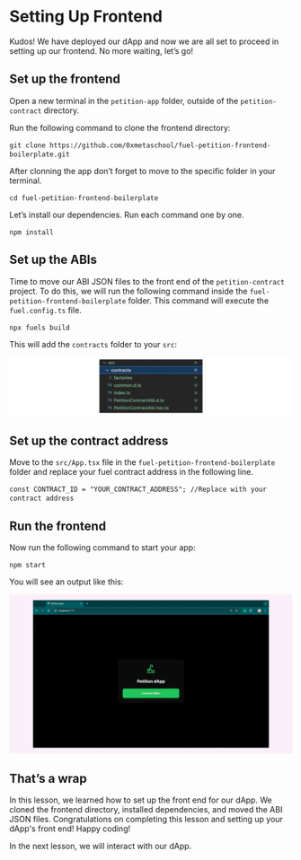 # Setting Up Frontend

Kudos! We have deployed our dApp and now we are all set to proceed in setting up our frontend. No more waiting, let’s go!

## Set up the frontend

Open a new terminal in the `petition-app` folder, outside of the `petition-contract` directory.

Run the following command to clone the frontend directory:

```
git clone https://github.com/0xmetaschool/fuel-petition-frontend-boilerplate.git
```

After clonning the app don’t forget to move to the specific folder in your terminal.

```
cd fuel-petition-frontend-boilerplate
```

Let’s install our dependencies. Run each command one by one.

```
npm install
```

## Set up the ABIs

Time to move our ABI JSON files to the front end of the `petition-contract` project. To do this, we will run the following command inside the `fuel-petition-frontend-boilerplate` folder. This command will execute the `fuel.config.ts` file.

```
npx fuels build
```

This will add the `contracts` folder to your `src`:

![Frame 3560370 (12).jpg](https://raw.githubusercontent.com/0xmetaschool/Learning-Projects/refs/heads/main/assests_for_all/assets_for_petition_fuel/12.%20Setting%20up%20Frontend/Frame_3560370_(12).webp)

## Set up the contract address

Move to the `src/App.tsx` file in the `fuel-petition-frontend-boilerplate` folder and replace your fuel contract address in the following line.

```
const CONTRACT_ID = "YOUR_CONTRACT_ADDRESS"; //Replace with your contract address
```

## Run the frontend

Now run the following command to start your app:

```
npm start
```

You will see an output like this:

![Frame 3560443](https://raw.githubusercontent.com/0xmetaschool/Learning-Projects/refs/heads/main/assests_for_all/assets_for_petition_fuel/12.%20Setting%20up%20Frontend/Frame%203560443.webp)

## That’s a wrap

In this lesson, we learned how to set up the front end for our dApp. We cloned the frontend directory, installed dependencies, and moved the ABI JSON files. Congratulations on completing this lesson and setting up your dApp's front end! Happy coding!

In the next lesson, we will interact with our dApp.
